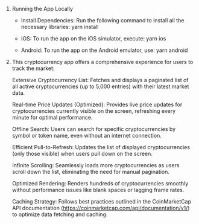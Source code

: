 1. Running the App Locally

    - Install Dependencies: Run the following command to install all the necessary libraries:
        yarn install

    - iOS: To run the app on the iOS simulator, execute:
        yarn ios

    - Android: To run the app on the Android emulator, use:
        yarn android

2. This cryptocurrency app offers a comprehensive experience for users to track the market:

    Extensive Cryptocurrency List: Fetches and displays a paginated list of all active cryptocurrencies (up to 5,000 entries) with their latest market data.

    Real-time Price Updates (Optimized): Provides live price updates for cryptocurrencies currently visible on the screen, refreshing every minute for optimal performance.

    Offline Search: Users can search for specific cryptocurrencies by symbol or token name, even without an internet connection.

    Efficient Pull-to-Refresh: Updates the list of displayed cryptocurrencies (only those visible) when users pull down on the screen.

    Infinite Scrolling: Seamlessly loads more cryptocurrencies as users scroll down the list, eliminating the need for manual pagination.

    Optimized Rendering: Renders hundreds of cryptocurrencies smoothly without performance issues like blank spaces or lagging frame rates.

    Caching Strategy: Follows best practices outlined in the CoinMarketCap API documentation (https://coinmarketcap.com/api/documentation/v1/) to optimize data fetching and caching.



